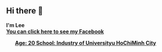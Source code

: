 ## Hi there 👋
<b>I'm Lee
<br>
<a href="https://www.facebook.com/phanvanduc.1782005">You can click here to see my Facebook
<br>
<table style="color=cyan">
<div>
  <ol>
  <ls>Age: 20</ls>
  <ls>School: Industry of Universityu HoChiMinh City</ls>
  </ol>
</div>

